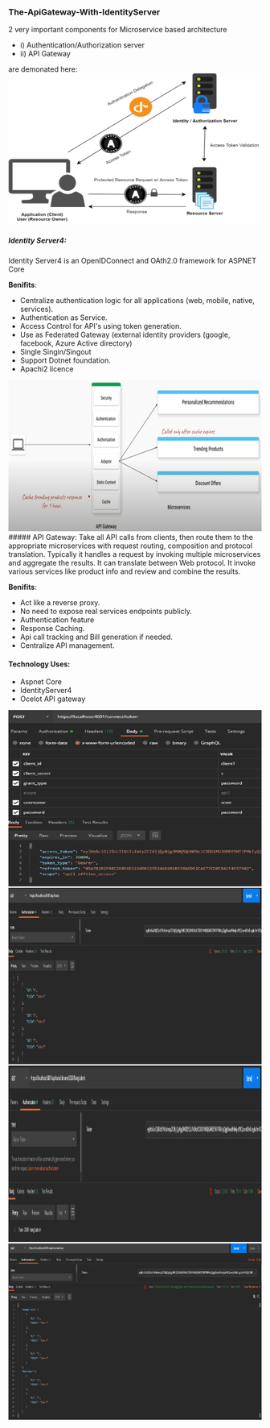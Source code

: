 ### The-ApiGateway-With-IdentityServer

2 very important components for Microservice based architecture

- i) Authentication/Authorization server
- ii) API Gateway

are demonated here:
<br/>
<img alt="IdentityServer4" src="https://github.com/habibsql/TheApiGatewayWithIdentityServer/blob/main/docs/identityserver4.png" height="300" width="600px">

##### Identity Server4:
Identity Server4 is an OpenIDConnect and OAth2.0 framework for ASPNET Core

**Benifits**:
* Centralize authentication logic for all applications (web, mobile, native, services).
* Authentication as Service.
* Access Control for API's using token generation.
* Use as Federated Gateway (external identity providers (google, facebook, Azure Active directory)
* Single Singin/Singout
* Support Dotnet foundation.
* Apachi2 licence

<img alt="IdentityServer4" src="https://github.com/habibsql/TheApiGatewayWithIdentityServer/blob/main/docs/apigateway.jpg" height="300" width="600px">
##### API Gateway:
Take all API calls from clients, then route them to the appropriate microservices with request routing, composition
and  protocol translation. Typically it handles a request by invoking multiple microservices and aggregate the results.
It can translate between Web protocol. It invoke various services like product info and review and combine the results.

**Benifits**:
* Act like a reverse proxy.
* No need to expose real services endpoints publicly.
* Authentication feature
* Response Caching.
* Api call tracking and Bill generation if needed.
* Centralize API management.

#### Technology Uses:
* Aspnet Core
* IdentityServer4
* Ocelot API gateway

<img alt="Token" src="https://github.com/habibsql/TheApiGatewayWithIdentityServer/blob/main/docs/get-token.jpg" height="350" width="700px">

<img alt="API-1" src="https://github.com/habibsql/TheApiGatewayWithIdentityServer/blob/main/docs/get1.jpg" height="350" width="700px">

<img alt="API-2" src="https://github.com/habibsql/TheApiGatewayWithIdentityServer/blob/main/docs/get2.jpg" height="350" width="700px">

<img alt="API-3" src="https://github.com/habibsql/TheApiGatewayWithIdentityServer/blob/main/docs/merge.jpg" height="350" width="700px">
